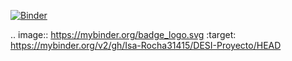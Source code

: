 [![Binder](https://mybinder.org/badge_logo.svg)](https://mybinder.org/v2/gh/Isa-Rocha31415/DESI-Proyecto/HEAD)

.. image:: https://mybinder.org/badge_logo.svg
 :target: https://mybinder.org/v2/gh/Isa-Rocha31415/DESI-Proyecto/HEAD
